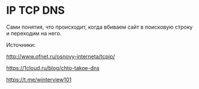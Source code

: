 # IP TCP DNS

Сами понятия, что происходит, когда вбиваем сайт в поисковую строку и переходим на него. 

Источники: 

http://www.ofnet.ru/osnovy-interneta/tcpip/

https://1cloud.ru/blog/chto-takoe-dns

https://t.me/winterview101